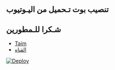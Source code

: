 ## تنصيب بوت تـحميل من اليـوتيوب 

    
## شـكرا للـمطورين
* [Taim](https://t.me/TITTD) 
* [القناه](https://t.me/ILOIOIL)

[![Deploy](https://www.herokucdn.com/deploy/button.svg)](https://heroku.com/deploy?template=https://github.com/JMTHON-AR/Youtube)

